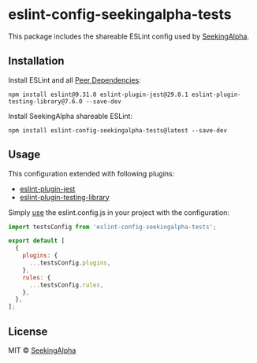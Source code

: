 # eslint-config-seekingalpha-tests

This package includes the shareable ESLint config used by [SeekingAlpha](https://seekingalpha.com/).

## Installation

Install ESLint and all [Peer Dependencies](https://nodejs.org/en/blog/npm/peer-dependencies/):

    npm install eslint@9.31.0 eslint-plugin-jest@29.0.1 eslint-plugin-testing-library@7.6.0 --save-dev

Install SeekingAlpha shareable ESLint:

    npm install eslint-config-seekingalpha-tests@latest --save-dev

## Usage

This configuration extended with following plugins:

- [eslint-plugin-jest](https://github.com/jest-community/eslint-plugin-jest)
- [eslint-plugin-testing-library](https://github.com/testing-library/eslint-plugin-testing-library)

Simply [use](https://eslint.org/docs/latest/extend/shareable-configs) the eslint.config.js in your project with the configuration:

```javascript
import testsConfig from 'eslint-config-seekingalpha-tests';

export default [
  {
    plugins: {
      ...testsConfig.plugins,
    },
    rules: {
      ...testsConfig.rules,
    },
  },
];
```

## License

MIT © [SeekingAlpha](https://seekingalpha.com/)
